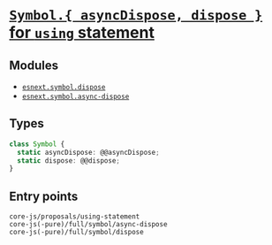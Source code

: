 # [`Symbol.{ asyncDispose, dispose }` for `using` statement](https://github.com/tc39/proposal-using-statement)

## Modules

- [`esnext.symbol.dispose`](https://github.com/zloirock/core-js/blob/master/packages/core-js/modules/esnext.symbol.dispose.js)
- [`esnext.symbol.async-dispose`](https://github.com/zloirock/core-js/blob/master/packages/core-js/modules/esnext.symbol.async-dispose.js)

## Types

```ts
class Symbol {
  static asyncDispose: @@asyncDispose;
  static dispose: @@dispose;
}
```

## Entry points

```
core-js/proposals/using-statement
core-js(-pure)/full/symbol/async-dispose
core-js(-pure)/full/symbol/dispose
```
